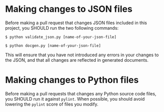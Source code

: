 # Making changes to JSON files

Before making a pull request that changes JSON files included in this project, you SHOULD run the two following commands:

    $ python validate_json.py [name-of-your-json-file]

    $ python docgen.py [name-of-your-json-file]

This will ensure that you have not introduced any errors in your changes to the JSON, and that all changes are reflected in generated documents.

# Making changes to Python files
Before making a pull requests that changes any Python source code files, you SHOULD run it against `pylint`. When possible, you should avoid lowering the `pylint` score of files you modify.
